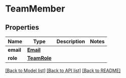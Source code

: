 # TeamMember

## Properties
Name | Type | Description | Notes
------------ | ------------- | ------------- | -------------
**email** | [**Email**](Email.md) |  | 
**role** | [**TeamRole**](TeamRole.md) |  | 

[[Back to Model list]](../README.md#documentation-for-models) [[Back to API list]](../README.md#documentation-for-api-endpoints) [[Back to README]](../README.md)


